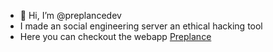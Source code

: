 - 👋 Hi, I’m @preplancedev
- I made an social engineering server an ethical hacking tool 
- Here you can checkout the webapp  [Preplance](https://preplance.com/)

<!---
preplance/preplance is a ✨ special ✨ repository because its `README.md` (this file) appears on your GitHub profile.
You can click the Preview link to take a look at your changes.
---> 
